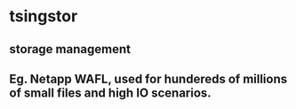 # tsingstor

## storage management 
## Eg. Netapp WAFL, used for hundereds of millions of small files and high IO scenarios.
